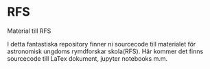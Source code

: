 # RFS
Material till RFS

I detta fantastiska repository finner ni sourcecode till materialet för astronomisk ungdoms rymdforskar skola(RFS). Här kommer det finns sourcecode till LaTex dokument, jupyter notebooks m.m.